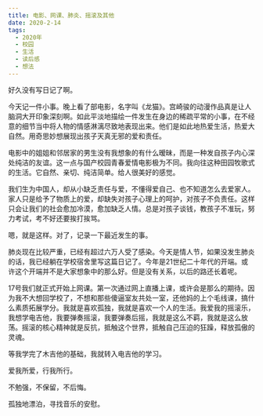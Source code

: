 ```yaml
---
title: 电影、网课、肺炎、摇滚及其他
date: 2020-2-14
tags:
  - 2020年
  - 校园
  - 生活
  - 读后感
  - 想法
---
```


好久没有写日记了啊。

今天记一件小事。晚上看了部电影，名字叫《龙猫》。宫崎骏的动漫作品真是让人脑洞大开印象深刻啊。如此平淡地描绘一件发生在身边的稀疏平常的小事，在不经意的细节当中将人物的情感淋漓尽致地表现出来。他们是如此地热爱生活，热爱大自然。用奇思妙想展现出孩子天真无邪的爱和责任。

电影中的姐姐和邻居家的男生没有我想象的有什么暧昧，而是一种发自孩子内心深处纯洁的友谊。这一点与国产校园青春爱情电影极为不同。我向往这种田园牧歌式的生活。它自然、亲切、纯洁简单。给人很美好的感觉。

我们生为中国人，却从小缺乏责任与爱，不懂得爱自己、也不知道怎么去爱家人。家人只是给予了物质上的爱，却缺失对孩子心理上的呵护，对孩子不负责任。这样只会让我们的社会愈加冷漠，愈加缺乏人情。总是对孩子谈钱，教孩子不准玩，努力考试，考不好还要挨打挨骂。

嗯，就是这样。对了，记录一下最近发生的事。

肺炎现在比较严重，已经有超过六万人受了感染。今天是情人节，如果没发生肺炎的话，我已经躺在学校宿舍里写这篇日记了。今年是21世纪二十年代的开端。或许这个开端并不是大家想象中的那么好。但是没有关系，以后的路还长着呢。

17号我们就正式开始上网课。第一次通过网上直播上课，或许会是那么的期待。因为我不大想回学校了，不想和那些傻逼室友共处一室，还他妈的上个毛线课，搞什么素质拓展学分。我就是喜欢孤独，我就是喜欢一个人的生活。我爱我的摇滚乐，我想学电吉他，我要弹奏摇滚，我要弹奏后摇，我就是这么不羁，我就是这么放荡。摇滚的核心精神就是反抗，抵触这个世界，抵触自己压迫的狂躁，释放孤傲的灵魂。

等我学完了木吉他的基础，我就转入电吉他的学习。

爱我所爱，行我所行。

不勉强，不保留，不后悔。

孤独地漂泊，寻找音乐的安慰。
